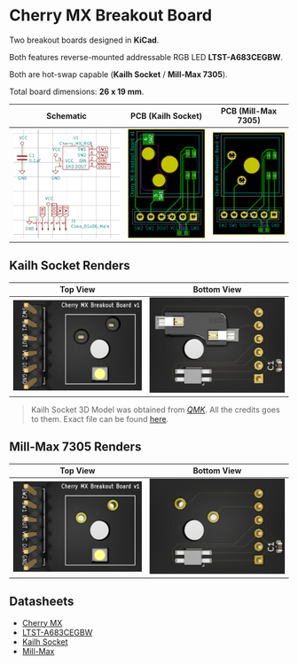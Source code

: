 # Cherry MX Breakout Board

Two breakout boards designed in **KiCad**. 

Both features reverse-mounted addressable RGB LED **LTST-A683CEGBW**. 

Both are hot-swap capable (**Kailh Socket** / **Mill-Max 7305**).

Total board dimensions: **26 x 19 mm**.

| Schematic | PCB (Kailh Socket) | PCB (Mill-Max 7305) |
|---|---|---|
| ![](https://raw.githubusercontent.com/sszczep/Cherry-MX-Breakout-Board/master/images/Schematic.jpg) | ![](https://raw.githubusercontent.com/sszczep/Cherry-MX-Breakout-Board/master/images/Kailh%20Socket%20PCB.jpg) | ![](https://raw.githubusercontent.com/sszczep/Cherry-MX-Breakout-Board/master/images/Mill-Max%207305%20PCB.jpg) |

## Kailh Socket Renders

| Top View | Bottom View |
|---|---|
| ![](https://raw.githubusercontent.com/sszczep/Cherry-MX-Breakout-Board/master/images/Kailh%20Socket%20Top%20View.jpg) | ![](https://raw.githubusercontent.com/sszczep/Cherry-MX-Breakout-Board/master/images/Kailh%20Socket%20Bottom%20View.jpg) |

> Kailh Socket 3D Model was obtained from [*QMK*](https://github.com/qmk). All the credits goes to them. Exact file can be found [here](https://github.com/qmk/qmk_hardware/blob/master/components/kailh_socket_mx.stp).

## Mill-Max 7305 Renders

| Top View | Bottom View |
|---|---|
| ![](https://raw.githubusercontent.com/sszczep/Cherry-MX-Breakout-Board/master/images/Mill-Max%207305%20Top%20View.jpg) | ![](https://raw.githubusercontent.com/sszczep/Cherry-MX-Breakout-Board/master/images/Mill-Max%207305%20Bottom%20View.jpg) |

## Datasheets

  * [Cherry MX](https://github.com/sszczep/Cherry-MX-Breakout-Board/blob/master/datasheets/Cherry%20MX.pdf)
  * [LTST-A683CEGBW](https://github.com/sszczep/Cherry-MX-Breakout-Board/blob/master/datasheets/LTST-A683CEGBW.pdf)
  * [Kailh Socket](https://github.com/sszczep/Cherry-MX-Breakout-Board/blob/master/datasheets/Kailh%20Socket.pdf)
  * [Mill-Max](https://github.com/sszczep/Cherry-MX-Breakout-Board/blob/master/datasheets/Mill-Max.pdf)
